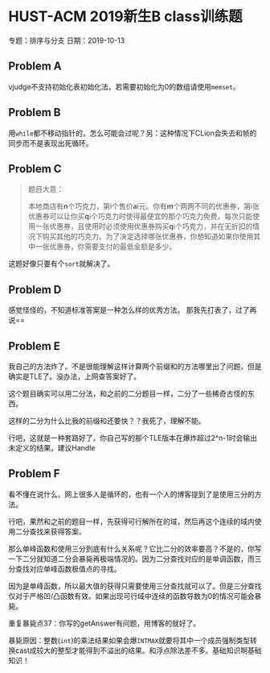 # HUST-ACM 2019新生B class训练题

专题：排序与分支 日期：2019-10-13

## Problem A

vjudge不支持初始化表初始化法，若需要初始化为0的数组请使用`memset`。

## Problem B

用`while`都不移动指针的，怎么可能会过呢？另：这种情况下CLion会失去和帧的同步而不是表现出死循环。


## Problem C

>题目大意：
>
>本地商店有**n**个巧克力，第i个售价**a**i元。你有**m**个两两不同的优惠券，第i张优惠券可以让你买**q**i个巧克力时使得最便宜的那个巧克力免费。每次只能使用一张优惠券，且使用时必须使用优惠券购买**q**i个巧克力，并在无折扣的情况下购买其他的巧克力。为了决定选择哪张优惠券，你想知道如果你使用其中一张优惠券，你需要支付的最低金额是多少。  
>

这题好像只要有个`sort`就解决了。

## Problem D

感觉怪怪的，不知道标准答案是一种怎么样的优秀方法。
那我先打表了，过了再说==

## Problem E

我自己的方法炸了。不是很能理解这样计算两个前缀和的方法哪里出了问题，但是确实是TLE了。没办法，上网查答案好了。

这个题目确实可以用二分法，和之前的二分题目一样，二分了一些稀奇古怪的东西。

这样的二分为什么比我的前缀和还要快？？我死了，理解不能。

行吧，这就是一种套路好了。你自己写的那个TLE版本在爆炸超过2^n-1时会输出未定义的结果，建议Handle

## Problem F

看不懂在说什么。网上很多人是循环的，也有一个人的博客提到了是使用三分的方法。

行吧，果然和之前的题目一样，先获得可行解所在的域，然后再这个连续的域内使用二分查找来获得答案。

那么单峰函数和使用三分到底有什么关系呢？它比二分的效率要高？不是的，你写一下二分就知道二分会暴毙再极端情况的。因为二分查找对应的是单调函数，而三分查找对应单峰函数极值点的寻找。

因为是单峰函数，所以最大值的获得只需要使用三分查找就可以了。但是三分查找仅对于严格凹/凸函数有效。如果出现可行域中连续的函数导数为0的情况可能会暴毙。

重复暴毙点37：你写的getAnswer有问题，用博客的就好了。

暴毙原因：整数(`int`)的乘法结果如果会爆`INTMAX`就要将其中一个成员强制类型转换cast成较大的整型才能得到不溢出的结果。和浮点除法差不多。基础知识啊基础知识！
